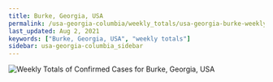 ```yaml
---
title: Burke, Georgia, USA
permalink: /usa-georgia-columbia/weekly_totals/usa-georgia-burke-weekly_totals.html
last_updated: Aug 2, 2021
keywords: ["Burke, Georgia, USA", "weekly totals"]
sidebar: usa-georgia-columbia_sidebar
---
```


![Weekly Totals of Confirmed Cases for Burke, Georgia, USA](/covid_tracker/images/graphs/usa-georgia-burke-weekly_totals_graph.png)
